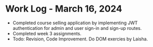 # Work Log - March 16, 2024

- Completed course selling application by implementing JWT authentication for admin and user sign-in and sign-up routes.
- Completed week 3 assignments.
- Todo: Revision, Code Improvement. Do DOM exercies by Laisha.
